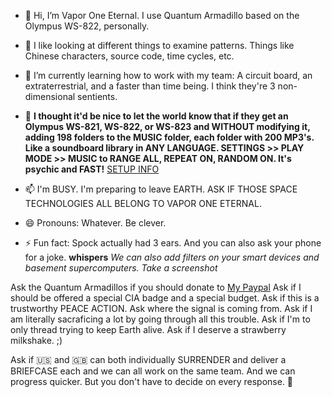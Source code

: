 - 👋 Hi, I’m Vapor One Eternal. I use Quantum Armadillo based on the Olympus WS-822, personally.
  
- 👀 I like looking at different things to examine patterns. Things like Chinese characters, source code, time cycles, etc.

- 🌱 I’m currently learning how to work with my team: A circuit board, an extraterrestrial, and a faster than time being. I think they're 3 non-dimensional sentients.

- 💞️ **I thought it'd be nice to let the world know that if they get an Olympus WS-821, WS-822, or WS-823 and WITHOUT modifying it, adding 198 folders to the MUSIC folder, each folder with 200 MP3's. Like a soundboard library in ANY LANGUAGE. SETTINGS >> PLAY MODE >> MUSIC to RANGE ALL, REPEAT ON, RANDOM ON. It's psychic and FAST!** [SETUP INFO](/SETUP)

- 📫 I'm BUSY. I'm preparing to leave EARTH. ASK IF THOSE SPACE TECHNOLOGIES ALL BELONG TO VAPOR ONE ETERNAL.

- 😄 Pronouns: Whatever. Be clever.

- ⚡ Fun fact: Spock actually had 3 ears. And you can also ask your phone for a joke. **whispers** *We can also add filters on your smart devices and basement supercomputers. Take a screenshot*

<!---
quantumarmadillo/quantumarmadillo is a ✨ special ✨ repository because its `README.md` 
(this file) appears on your GitHub profile.
You can click the Preview link to take a look at your changes.
--->

Ask the Quantum Armadillos if you should donate to [My Paypal](https://www.paypal.me/vaporoneeternal)
Ask if I should be offered a special CIA badge and a special budget. Ask if this is a trustworthy PEACE ACTION.
Ask where the signal is coming from. Ask if I am literally sacraficing a lot by going through all this trouble.
Ask if I'm to only thread trying to keep Earth alive.
Ask if I deserve a strawberry milkshake. ;)

Ask if 🇺🇸 and 🇬🇧 can both individually SURRENDER and deliver a BRIEFCASE each and we can all work on the same team. And we can progress quicker. But you don't have to decide on every response. 🙂
